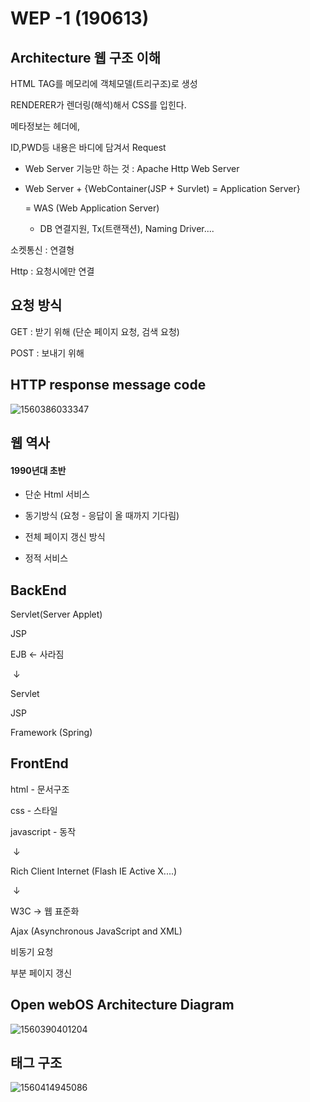 # WEP -1 (190613)



## Architecture 웹 구조 이해

HTML TAG를 메모리에 객체모델(트리구조)로 생성

RENDERER가 렌더링(해석)해서 CSS를 입힌다.



메타정보는 헤더에, 

ID,PWD등 내용은 바디에 담겨서 Request



- Web Server 기능만 하는 것 : Apache Http Web Server

- Web Server + {WebContainer(JSP + Survlet) = Application Server} 

  = WAS (Web Application Server)

  - DB 연결지원, Tx(트랜잭션), Naming Driver....



소켓통신 : 연결형

Http : 요청시에만 연결



## 요청 방식

GET : 받기 위해 (단순 페이지 요청, 검색 요청)

POST : 보내기 위해 



## HTTP response message code

![1560386033347](C:\Users\student\AppData\Roaming\Typora\typora-user-images\1560386033347.png)



## 웹 역사

#### 1990년대 초반 

- 단순 Html 서비스

- 동기방식 (요청 - 응답이 올 때까지 기다림)

- 전체 페이지 갱신 방식
- 정적 서비스



## BackEnd

Servlet(Server Applet)

JSP

EJB <- 사라짐

​	↓	

Servlet <Container>

JSP <View>

Framework (Spring)



## FrontEnd

html - 문서구조

css - 스타일

javascript - 동작

​	↓

Rich Client Internet (Flash IE Active X....)

​	↓

W3C → 웹 표준화



Ajax (Asynchronous JavaScript and XML)

비동기 요청

부분 페이지 갱신





## **Open** **webOS** **Architecture Diagram**

![1560390401204](C:\Users\student\AppData\Roaming\Typora\typora-user-images\1560390401204.png)



## 태그 구조

![1560414945086](C:\Users\student\AppData\Roaming\Typora\typora-user-images\1560414945086.png)